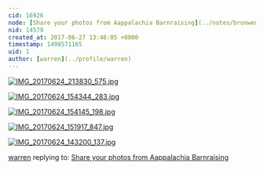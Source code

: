 ```yaml
---
cid: 16926
node: [Share your photos from Aappalachia Barnraising](../notes/bronwen/06-24-2017/share-your-photos-from-aappalachia-barnraising)
nid: 14579
created_at: 2017-06-27 13:46:05 +0000
timestamp: 1498571165
uid: 1
author: [warren](../profile/warren)
---
```


[![IMG_20170624_213830_575.jpg](https://publiclab.org/system/images/photos/000/020/913/large/IMG_20170624_213830_575.jpg)](https://publiclab.org/system/images/photos/000/020/913/original/IMG_20170624_213830_575.jpg)


[![IMG_20170624_154344_283.jpg](https://publiclab.org/system/images/photos/000/020/914/large/IMG_20170624_154344_283.jpg)](https://publiclab.org/system/images/photos/000/020/914/original/IMG_20170624_154344_283.jpg)


[![IMG_20170624_154145_198.jpg](https://publiclab.org/system/images/photos/000/020/915/large/IMG_20170624_154145_198.jpg)](https://publiclab.org/system/images/photos/000/020/915/original/IMG_20170624_154145_198.jpg)


[![IMG_20170624_151917_847.jpg](https://publiclab.org/system/images/photos/000/020/916/large/IMG_20170624_151917_847.jpg)](https://publiclab.org/system/images/photos/000/020/916/original/IMG_20170624_151917_847.jpg)


[![IMG_20170624_143200_137.jpg](https://publiclab.org/system/images/photos/000/020/917/large/IMG_20170624_143200_137.jpg)](https://publiclab.org/system/images/photos/000/020/917/original/IMG_20170624_143200_137.jpg)



[warren](../profile/warren) replying to: [Share your photos from Aappalachia Barnraising](../notes/bronwen/06-24-2017/share-your-photos-from-aappalachia-barnraising)

